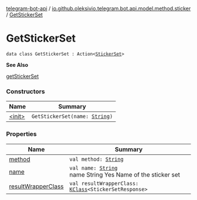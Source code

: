 [telegram-bot-api](../../index.md) / [io.github.oleksivio.telegram.bot.api.model.method.sticker](../index.md) / [GetStickerSet](./index.md)

# GetStickerSet

`data class GetStickerSet : Action<`[`StickerSet`](../../io.github.oleksivio.telegram.bot.api.model.objects.std.sticker/-sticker-set/index.md)`>`

**See Also**

[getStickerSet](#)

### Constructors

| Name | Summary |
|---|---|
| [&lt;init&gt;](-init-.md) | `GetStickerSet(name: `[`String`](https://kotlinlang.org/api/latest/jvm/stdlib/kotlin/-string/index.html)`)` |

### Properties

| Name | Summary |
|---|---|
| [method](method.md) | `val method: `[`String`](https://kotlinlang.org/api/latest/jvm/stdlib/kotlin/-string/index.html) |
| [name](name.md) | `val name: `[`String`](https://kotlinlang.org/api/latest/jvm/stdlib/kotlin/-string/index.html)<br>name String Yes Name of the sticker set |
| [resultWrapperClass](result-wrapper-class.md) | `val resultWrapperClass: `[`KClass`](https://kotlinlang.org/api/latest/jvm/stdlib/kotlin.reflect/-k-class/index.html)`<StickerSetResponse>` |
